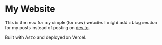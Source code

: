 # My Website

This is the repo for my simple (for now) website. I might add a blog section for my posts instead of posting on [dev.to](https://dev.to/nickcosmo/).

Built with Astro and deployed on Vercel.

